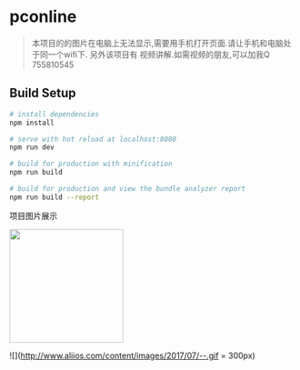 # pconline

> 本项目的的图片在电脑上无法显示,需要用手机打开页面.请让手机和电脑处于同一个wifi下.
另外该项目有 视频讲解.如需视频的朋友,可以加我Q 755810545

## Build Setup

``` bash
# install dependencies
npm install

# serve with hot reload at localhost:8080
npm run dev

# build for production with minification
npm run build

# build for production and view the bundle analyzer report
npm run build --report
```
项目图片展示

<img src="http://www.aliios.com/content/images/2017/07/home.gif" width="200px">

![](http://www.aliios.com/content/images/2017/07/--.gif = 300px)